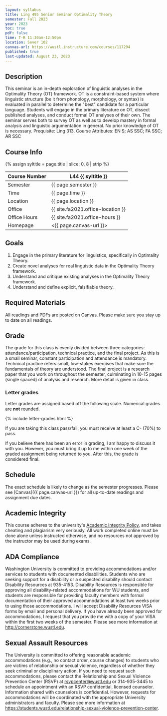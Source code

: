 ```yaml
---
layout: syllabus
title: Ling 495 Senior Seminar Optimality Theory
semester: Fall 2023
year: 2023
toc: true
pdf: false
time: T-R 11:30am-12:50pm
location: Sever 102
canvas-url: https://wustl.instructure.com/courses/117294
published: true
last-updated: August 23, 2023
---
```


## Description

This seminar is an in-depth exploration of linguistic analyses in the Optimality Theory (OT) framework. OT is a constraint-based system where linguistic structure (be it from phonology, morphology, or syntax) is evaluated in parallel to determine the "best" candidate for a particular language. Students will engage in the primary literature on OT, dissect published analyses, and conduct formal OT analyses of their own. The seminar serves both to survey OT as well as to develop mastery in formal analysis and linguistic argumentation in general. No prior knowledge of OT is necessary. Prequisite: Ling 313.
Course Attributes: EN S; AS SSC; FA SSC; AR SSC

## Course Info

{% assign syltitle = page.title | slice: 0, 8 | strip %}

| Course Number | L44 {{ syltitle }}                          |
|---------------|---------------------------------------------|
| Semester      | {{ page.semester }}                         |
| Time          | {{ page.time }}                             |
| Location      | {{ page.location }}                         |
| Office        | {{ site.fa2021.office-location }}           |
| Office Hours  | {{ site.fa2021.office-hours }}              | 
| Homepage      | <{{ page.canvas-url }}>                       | 

## Goals

1. Engage in the primary literature for linguistics, specifically in Optimality Theory.
2. Create novel analyses for real linguistic data in the Optimality Theory framework. 
3. Understand and critique existing analyses in the Optimality Theory framework.
4. Understand and define explicit, falsifiable theory. 

## Required Materials

All readings and PDFs are posted on Canvas. Please make sure you stay up to date on all readings.

## Grade

The grade for this class is evenly divided between three categories: attendance/participation, technical practice, and the final project. As this is a small seminar, constant participation and attendance is mandatory. Technical practice refers small, low-stakes exercises that make sure the fundamentals of theory are understood. The final project is a research paper that you work on throughout the semester, culminating in 10-15 pages (single spaced) of analysis and research. More detail is given in class.

### Letter grades

Letter grades are assigned based off the following scale. Numerical grades are **not** rounded. 

{% include letter-grades.html %}

If you are taking this class pass/fail, you must receive at least a C- (70%) to pass. 

If you believe there has been an error in grading, I am happy to discuss it with you. However, you must bring it up to me within one week of the graded assignment being returned to you. After this, the grade is considered final. 

## Schedule

The exact schedule is likely to change as the semester progresses. Please see [Canvas]({{ page.canvas-url }}) for all up-to-date readings and assignment due dates. 

## Academic Integrity

This course adheres to the university's [Academic Integrity Policy](https://studentconduct.wustl.edu/academic-integrity), and takes cheating and plagiarism very seriously. All work completed online must be done alone unless instructed otherwise, and no resources not approved by the instructor may be used during exams.  

## ADA Compliance

Washington University is committed to providing accommodations and/or services to students with documented disabilities. Students who are seeking support for a disability or a suspected disability should contact Disability Resources at 935-4153. Disability Resources is responsible for approving all disability-related accommodations for WU students, and students are responsible for providing faculty members with formal documentation of their approved accommodations at least two weeks prior to using those accommodations. I will accept Disability Resources VISA forms by email and personal delivery. If you have already been approved for accommodations, I request that you provide me with a copy of your VISA within the first two weeks of the semester. Please see more information at <http://cornerstone.wustl.edu>. 

## Sexual Assault Resources

The University is committed to offering reasonable academic accommodations (e.g., no contact order, course changes) to students who are victims of relationship or sexual violence, regardless of whether they seek criminal or disciplinary action.  If you need to request such accommodations, please contact the Relationship and Sexual Violence Prevention Center (RSVP) at rsvpcenter@wustl.edu or 314-935-3445 to schedule an appointment with an RSVP confidential, licensed counselor. Information shared with counselors is confidential. However, requests for accommodations will be coordinated with the appropriate University administrators and faculty. Please see more information at <https://students.wustl.edu/relationship-sexual-violence-prevention-center>.